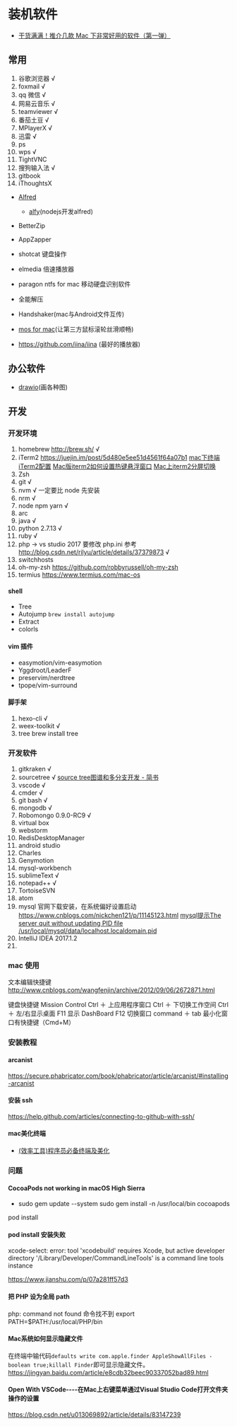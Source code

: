 # 装机软件

* [干货满满！推介几款 Mac 下非常好用的软件（第一弹）](https://juejin.im/post/5de664e5f265da33b82bcfce)

## 常用

1.  谷歌浏览器 √
3.  foxmail √
4.  qq 微信 √
5.  网易云音乐 √
6.  teamviewer √
7.  番茄土豆 √
8.  MPlayerX √
9.  迅雷 √
10. ps
11. wps √
12. TightVNC
13. 搜狗输入法 √
14. gitbook
15. iThoughtsX
* [Alfred](https://www.jianshu.com/p/6d08c95b7f36)
  * [alfy](https://github.com/sindresorhus/alfy#readme)(nodejs开发alfred)

* BetterZip
* AppZapper
* shotcat 键盘操作
* elmedia 倍速播放器
* paragon ntfs for mac 移动硬盘识别软件
* 全能解压
* Handshaker(mac与Android文件互传)
* [mos for mac](https://mac.softpedia.com/get/System-Utilities/Mos.shtml#download)(让第三方鼠标滚轮丝滑顺畅)
* https://github.com/iina/iina (最好的播放器)

## 办公软件
* [drawio](https://github.com/jgraph/drawio-desktop/releases)(画各种图)



## 开发

### 开发环境

1.  homebrew http://brew.sh/ √
1.  iTerm2   https://juejin.im/post/5d480e5ee51d4561f64a07b1 [mac下终端iTerm2配置](https://www.jianshu.com/p/bb630ada1f02)   [Mac版iterm2如何设置热键悬浮窗口](https://jingyan.baidu.com/article/154b46313fee0e28ca8f41ad.html)  [Mac上iterm2分屏切换](https://www.jianshu.com/p/4a27bb4c216c)
2.  Zsh
3.  git √
4.  nvm √ 一定要比 node 先安装
5.  nrm √
6.  node npm yarn √
7.  arc
8.  java √
9.  python 2.7.13 √
10. ruby √
11. php -> vs studio 2017 要修改 php.ini 参考 http://blog.csdn.net/rilyu/article/details/37379873 √
12. switchhosts
13. oh-my-zsh https://github.com/robbyrussell/oh-my-zsh
14. termius https://www.termius.com/mac-os


#### shell
- Tree
- Autojump  `brew install autojump`
- Extract
- colorls


#### vim 插件
- easymotion/vim-easymotion
- Yggdroot/LeaderF
- preservim/nerdtree
- tpope/vim-surround

#### 脚手架

1.  hexo-cli √
2.  weex-toolkit √
3. tree  brew install tree

### 开发软件

1.  gitkraken √
2.  sourcetree √  [source tree图谱和多分支开发 - 简书](https://www.jianshu.com/p/0e64ad60899e)
3.  vscode √
4.  cmder √
5.  git bash √
6.  mongodb √
7.  Robomongo 0.9.0-RC9 √
8.  virtual box
9.  webstorm
10. RedisDesktopManager
11. android studio
12. Charles
13. Genymotion
14. mysql-workbench
15. sublimeText √
16. notepad++ √
17. TortoiseSVN
18. atom
19. mysql 官网下载安装，在系统偏好设置启动 https://www.cnblogs.com/nickchen121/p/11145123.html   [mysql提示The server quit without updating PID file /usr/local/mysql/data/localhost.localdomain.pid](https://blog.csdn.net/zhou75771217/article/details/82893997)
20. IntelliJ IDEA 2017.1.2
21.



### mac 使用

文本编辑快捷键 http://www.cnblogs.com/wangfenjin/archive/2012/09/06/2672871.html

键盘快捷键
Mission Control Ctrl ＋ 上应用程序窗口 Ctrl ＋ 下切换工作空间 Ctrl ＋ 左/右显示桌面 F11
显示 DashBoard F12
切换窗口 command ＋ tab
最小化窗口有快捷键（Cmd+M）

### 安装教程

#### arcanist

https://secure.phabricator.com/book/phabricator/article/arcanist/#installing-arcanist

#### 安装 ssh

https://help.github.com/articles/connecting-to-github-with-ssh/

#### mac美化终端

* [(效率工具)程序员必备终端及美化](https://www.jianshu.com/p/c929dc4c0f05)


### 问题

#### CocoaPods not working in macOS High Sierra

* sudo gem update --system
  sudo gem install -n /usr/local/bin cocoapods

pod install

#### pod install 安装失败

xcode-select: error: tool 'xcodebuild' requires Xcode, but active developer directory '/Library/Developer/CommandLineTools' is a command line tools instance

https://www.jianshu.com/p/07a281ff57d3

#### 把 PHP 设为全局 path

php: command not found 命令找不到
export PATH=$PATH:/usr/local/PHP/bin

#### Mac系统如何显示隐藏文件
在终端中输代码`defaults write com.apple.finder AppleShowAllFiles -boolean true;killall Finder`即可显示隐藏文件。
https://jingyan.baidu.com/article/e8cdb32beec90337052bad89.html

#### Open With VSCode----在Mac上右键菜单通过Visual Studio Code打开文件夹操作的设置
https://blog.csdn.net/u013069892/article/details/83147239